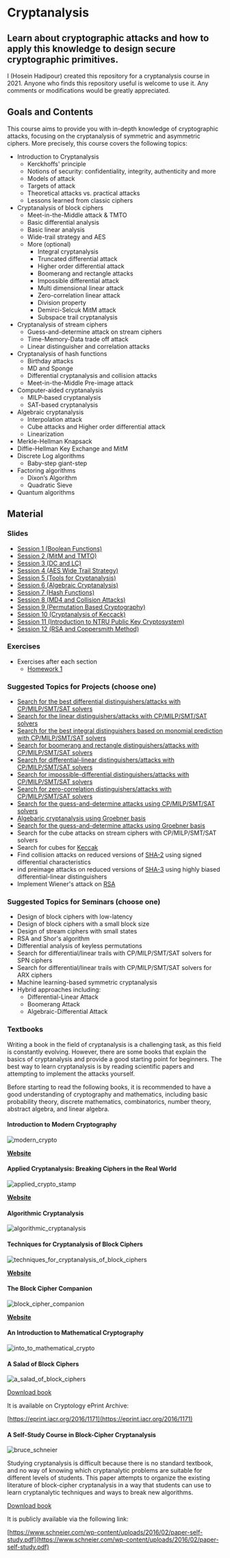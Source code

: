 # Cryptanalysis

## Learn about cryptographic attacks and how to apply this knowledge to design secure cryptographic primitives.

I (Hosein Hadipour) created this repository for a cryptanalysis course in 2021. 
Anyone who finds this repository useful is welcome to use it. 
Any comments or modifications would be greatly appreciated.

## Goals and Contents

This course aims to provide you with in-depth knowledge of cryptographic attacks, focusing on the cryptanalysis of symmetric and asymmetric ciphers. 
More precisely, this course covers the following topics:

* Introduction to Cryptanalysis
  * Kerckhoffs' principle
  * Notions of security: confidentiality, integrity, authenticity and more
  * Models of attack
  * Targets of attack
  * Theoretical attacks vs. practical attacks
  * Lessons learned from classic ciphers
* Cryptanalysis of block ciphers
  * Meet-in-the-Middle attack & TMTO
  * Basic differential analysis
  * Basic linear analysis
  * Wide-trail strategy and AES
  * More (optional)
    * Integral cryptanalysis
    * Truncated differential attack
    * Higher order differential attack
    * Boomerang and rectangle attacks
    * Impossible differential attack
    * Multi dimensional linear attack
    * Zero-correlation linear attack
    * Division property
    * Demirci-Selcuk MitM attack
    * Subspace trail cryptanalysis
* Cryptanalysis of stream ciphers
  * Guess-and-determine attack on stream ciphers
  * Time-Memory-Data trade off attack
  * Linear distinguisher and correlation attacks
* Cryptanalysis of hash functions
  * Birthday attacks
  * MD and Sponge
  * Differential cryptanalysis and collision attacks
  * Meet-in-the-Middle Pre-image attack
* Computer-aided cryptanalysis
  * MILP-based cryptanalysis
  * SAT-based cryptanalysis
* Algebraic cryptanalysis
  * Interpolation attack
  * Cube attacks and Higher order differential attack
  * Linearization
* Merkle-Hellman Knapsack
* Diffie-Hellman Key Exchange and MitM
* Discrete Log algorithms
  * Baby-step giant-step
* Factoring algorithms  
  * Dixon’s Algorithm
  * Quadratic Sieve
* Quantum algorithms

## Material

### Slides

* [Session 1 (Boolean Functions)](Slides/Main/BF.pdf)
* [Session 2 (MitM and TMTO)](Slides/Main/MitM_TMTO.pptx)
* [Session 3 (DC and LC)](Slides/Main/FEAL_DC_LC.pptx)
* [Session 4 (AES Wide Trail Strategy)](Slides/Main/AES_wide_trail.pptx)
* [Session 5 (Tools for Cryptanalysis)](Slides/Main/L7_Tools_for_Cryptanalysis.pdf)
* [Session 6 (Algebraic Cryptanalysis)](Slides/Main/algebraic_attacks.pdf)
* [Session 7 (Hash Functions)](Slides/Main/L9_Hashfunction_Cryptanalysis.pdf)
* [Session 8 (MD4 and Collision Attacks)](Slides/Main/MD4-collisionAttack.pptx)
* [Session 9 (Permutation Based Cryptography)](Slides/Main/permutation-based_crypto.pdf)
* [Session 10 (Cryptanalysis of Keccack)](Slides/Main/Cryptanalysis_of_Keccak.pdf)
* [Session 11 (Introduction to NTRU Public Key Cryptosystem)](Slides/Main/NTRU.pdf)
* [Session 12 (RSA and Coppersmith Method)](Slides/Main/RSA.pdf)

### Exercises

* Exercises after each section
  * [Homework 1](Exercises/Exercise1/Exercise1.pdf)

### Suggested Topics for Projects (choose one)

* [Search for the best differential distinguishers/attacks with CP/MILP/SMT/SAT solvers](https://github.com/hadipourh/sboxanalyzer) 
* [Search for the linear distinguishers/attacks with CP/MILP/SMT/SAT solvers](https://github.com/hadipourh/sboxanalyzer)
* [Search for the best integral distinguishers based on monomial prediction with CP/MILP/SMT/SAT solvers](https://eprint.iacr.org/2022/729)
* [Search for boomerang and rectangle distinguishers/attacks with CP/MILP/SMT/SAT solvers](https://eprint.iacr.org/2022/745)
* [Search for differential-linear distinguishers/attacks with CP/MILP/SMT/SAT solvers](https://eprint.iacr.org/2024/255)
* [Search for impossible-differential distinguishers/attacks with CP/MILP/SMT/SAT solvers](https://eprint.iacr.org/2023/1701)
* [Search for zero-correlation distinguishers/attacks with CP/MILP/SMT/SAT solvers](https://eprint.iacr.org/2022/1147)
* [Search for the guess-and-determine attacks using CP/MILP/SMT/SAT solvers](https://eprint.iacr.org/2021/1529)
* [Algebaric cryptanalysis using Groebner basis](https://github.com/hadipourh/CTC2-Fast-Algebraic-Attack)
* [Search for the guess-and-determine attacks using Groebner basis](https://github.com/hadipourh/autoguess)
* Search for the cube attacks on stream ciphers with CP/MILP/SMT/SAT solvers
* Search for cubes for [Keccak](https://keccak.team/)
* Find collision attacks on reduced versions of  [SHA-2](https://en.wikipedia.org/wiki/SHA-2) using signed differential characteristics
* ind preimage attacks on reduced versions of [SHA-3](https://en.wikipedia.org/wiki/SHA-3) using highly biased differential-linear distinguishers
* Implement Wiener's attack on [RSA](https://en.wikipedia.org/wiki/RSA_(cryptosystem))

### Suggested Topics for Seminars (choose one)


* Design of block ciphers with low-latency
* Design of block ciphers with a small block size
* Design of stream ciphers with small states
* RSA and Shor's algorithm
* Differential analysis of keyless permutations
* Search for differential/linear trails with CP/MILP/SMT/SAT solvers for SPN ciphers
* Search for differential/linear trails with CP/MILP/SMT/SAT solvers for ARX ciphers
* Machine learning-based symmetric cryptanalysis
* Hybrid approaches including:
  * Differential-Linear Attack
  * Boomerang Attack
  * Algebraic-Differential Attack

### Textbooks

Writing a book in the field of cryptanalysis is a challenging task, as this field is constantly evolving. However, there are some books that explain the basics of cryptanalysis and provide a good starting point for beginners. The best way to learn cryptanalysis is by reading scientific papers and attempting to implement the attacks yourself.

Before starting to read the following books, it is recommended to have a good understanding of cryptography and mathematics, including basic probability theory, discrete mathematics, combinatorics, number theory, abstract algebra, and linear algebra.

#### Introduction to Modern Cryptography

![modern_crypto](./PageResources/cover_modern_crypto.jpg)

[**Website**](https://www.cs.umd.edu/~jkatz/imc.html)

#### Applied Cryptanalysis: Breaking Ciphers in the Real World

![applied_crypto_stamp](./PageResources/applied_cryptanalysis_stamp.png)

[**Website**](http://www.cs.sjsu.edu/~stamp/crypto/)

#### Algorithmic Cryptanalysis

![algorithmic_cryptanalysis](./PageResources/agorithmic_cryptanalysis_joux.png)

#### Techniques for Cryptanalysis of Block Ciphers

![techniques_for_cryptanalysis_of_block_ciphers](./PageResources/techniques_for_cryptanalysis_of_block_ciphers.jpeg)

[**Website**](https://www.springer.com/gp/book/9783642172311)

#### The Block Cipher Companion

![block_cipher_companion](./PageResources/block_cipher_companion.jpg)

[**Website**](http://www2.mat.dtu.dk/people/Lars.R.Knudsen/bcc/)

#### An Introduction to Mathematical Cryptography

![into_to_mathematical_crypto](./PageResources/intro_to_mathematical_crypto_hoffstein.jpg)

#### A Salad of Block Ciphers

![a_salad_of_block_ciphers](./PageResources/a_salad_of_block_ciphers_avanzi.png)

[Download book](./Books/a_salad_of_block_ciphers.pdf)

It is available on Cryptology ePrint Archive:

[https://eprint.iacr.org/2016/1171](https://eprint.iacr.org/2016/1171)

#### A Self-Study Course in Block-Cipher Cryptanalysis

![bruce_schneier](./PageResources/bruce_schneier.png)

Studying cryptanalysis is difficult because there is no standard textbook, and no way of knowing which cryptanalytic problems are suitable for different levels of students. This paper attempts to organize the existing literature of block-cipher cryptanalysis in a way that students can use to learn cryptanalytic techniques and ways to break new algorithms.

[Download book](./Books/paper_self_study.pdf)

It is publicly available via the following link:

[https://www.schneier.com/wp-content/uploads/2016/02/paper-self-study.pdf](https://www.schneier.com/wp-content/uploads/2016/02/paper-self-study.pdf)
